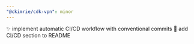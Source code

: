 ```yaml
---
"@ckimrie/cdk-vpn": minor
---
```


✨ implement automatic CI/CD workflow with conventional commits
📝 add CI/CD section to README